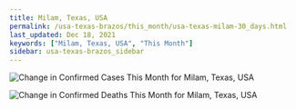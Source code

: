 ```yaml
---
title: Milam, Texas, USA
permalink: /usa-texas-brazos/this_month/usa-texas-milam-30_days.html
last_updated: Dec 18, 2021
keywords: ["Milam, Texas, USA", "This Month"]
sidebar: usa-texas-brazos_sidebar
---
```


![Change in Confirmed Cases This Month for Milam, Texas, USA](/covid_tracker/images/graphs/usa-texas-milam-delta_confirmed-30_days_graph.png)

![Change in Confirmed Deaths This Month for Milam, Texas, USA](/covid_tracker/images/graphs/usa-texas-milam-delta_deaths-30_days_graph.png)

